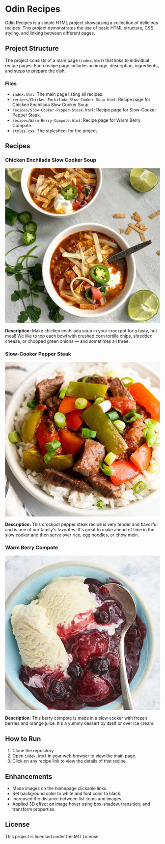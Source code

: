 # Odin Recipes

Odin Recipes is a simple HTML project showcasing a collection of delicious recipes. This project demonstrates the use of basic HTML structure, CSS styling, and linking between different pages.

## Project Structure

The project consists of a main page (`index.html`) that links to individual recipe pages. Each recipe page includes an image, description, ingredients, and steps to prepare the dish.

### Files

- `index.html`: The main page listing all recipes.
- `recipes/Chicken-Enchilada-Slow-Cooker-Soup.html`: Recipe page for Chicken Enchilada Slow Cooker Soup.
- `recipes/Slow-Cooker-Pepper-Steak.html`: Recipe page for Slow-Cooker Pepper Steak.
- `recipes/Warm-Berry-Compote.html`: Recipe page for Warm Berry Compote.
- `styles.css`: The stylesheet for the project.

## Recipes

### Chicken Enchilada Slow Cooker Soup

![Chicken Enchilada Slow Cooker Soup](images/Chicken-Enchilada-Slow-Cooker-Soup.webp)

**Description:** Make chicken enchilada soup in your crockpot for a tasty, hot meal! We like to top each bowl with crushed corn tortilla chips, shredded cheese, or chopped green onions — and sometimes all three.

### Slow-Cooker Pepper Steak

![Slow-Cooker Pepper Steak](images/Slow-Cooker-Pepper-Steak.jpg)

**Description:** This crockpot pepper steak recipe is very tender and flavorful and is one of our family's favorites. It's great to make ahead of time in the slow cooker and then serve over rice, egg noodles, or chow mein.

### Warm Berry Compote

![Warm Berry Compote](images/Warm-Berry-Compote.webp)

**Description:** This berry compote is made in a slow cooker with frozen berries and orange juice. It's a yummy dessert by itself or over ice cream.

## How to Run

1. Clone the repository.
2. Open `index.html` in your web browser to view the main page.
3. Click on any recipe link to view the details of that recipe.

## Enhancements

- Made images on the homepage clickable links.
- Set background color to white and font color to black.
- Increased the distance between list items and images.
- Applied 3D effect on image hover using box-shadow, transition, and transform properties.

## License

This project is licensed under the MIT License.
